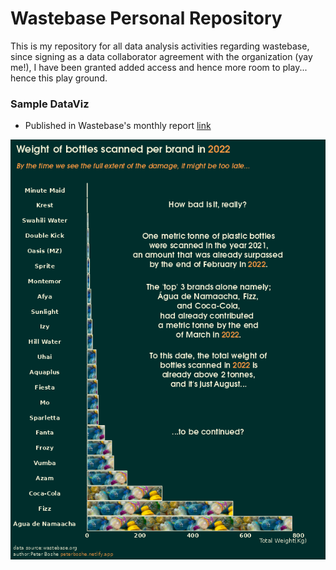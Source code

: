 # Wastebase Personal Repository

This is my repository for all data analysis activities regarding wastebase, since signing as a data collaborator agreement with the organization (yay me!), I have been granted added access and hence more room to play... hence this play ground.

### Sample DataViz 

- Published in Wastebase's monthly report [link](https://lnkd.in/dm2xN24a)<br>

![Dope image](https://github.com/PeterTOC/wastebase/blob/main/docs/dataviz.png)
